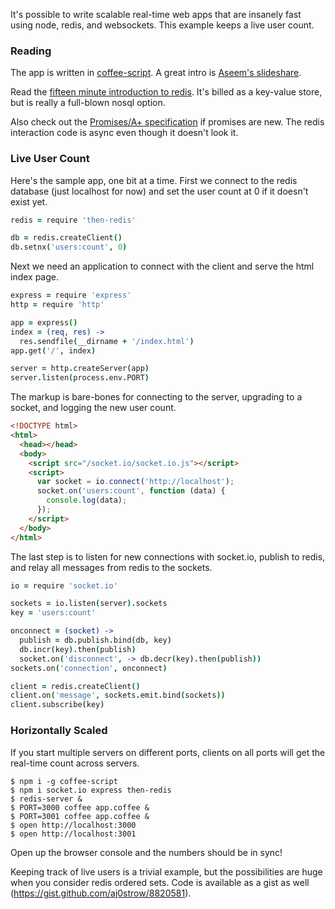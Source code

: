 It's possible to write scalable real-time web apps that are insanely fast using node, redis, and websockets. This example keeps a live user count. 

### Reading

The app is written in [coffee-script](http://coffeescript.org/). A great intro is [Aseem's slideshare](http://aseemk.com/talks/intro-to-coffeescript).

Read the [fifteen minute introduction to redis](http://redis.io/topics/data-types-intro). It's billed as a key-value store, but is really a full-blown nosql option. 

Also check out the [Promises/A+ specification](http://promises-aplus.github.io/promises-spec/) if promises are new. The redis interaction code is async even though it doesn't look it. 

### Live User Count

Here's the sample app, one bit at a time. First we connect to the redis database (just localhost for now) and set the user count at 0 if it doesn't exist yet. 

```coffeescript
redis = require 'then-redis'

db = redis.createClient()
db.setnx('users:count', 0)
```

Next we need an application to connect with the client and serve the html index page.

```coffeescript
express = require 'express'
http = require 'http'

app = express()
index = (req, res) ->
  res.sendfile(__dirname + '/index.html')
app.get('/', index)

server = http.createServer(app)
server.listen(process.env.PORT)
```

The markup is bare-bones for connecting to the server, upgrading to a socket, and logging the new user count. 

```html
<!DOCTYPE html>
<html>
  <head></head>
  <body>
    <script src="/socket.io/socket.io.js"></script>
    <script>
      var socket = io.connect('http://localhost');
      socket.on('users:count', function (data) {
        console.log(data);
      });
    </script>
  </body>
</html>
```

The last step is to listen for new connections with socket.io, publish to redis, and relay all messages from redis to the sockets.

```coffeescript
io = require 'socket.io'

sockets = io.listen(server).sockets
key = 'users:count'

onconnect = (socket) ->
  publish = db.publish.bind(db, key)
  db.incr(key).then(publish)
  socket.on('disconnect', -> db.decr(key).then(publish))
sockets.on('connection', onconnect)

client = redis.createClient()
client.on('message', sockets.emit.bind(sockets))
client.subscribe(key)
```

### Horizontally Scaled

If you start multiple servers on different ports, clients on all ports will get the real-time count across servers. 

```
$ npm i -g coffee-script
$ npm i socket.io express then-redis
$ redis-server &
$ PORT=3000 coffee app.coffee &
$ PORT=3001 coffee app.coffee &
$ open http://localhost:3000
$ open http://localhost:3001
```

Open up the browser console and the numbers should be in sync! 

Keeping track of live users is a trivial example, but the possibilities are huge when you consider redis ordered sets. Code is available as a gist as well (https://gist.github.com/aj0strow/8820581). 
